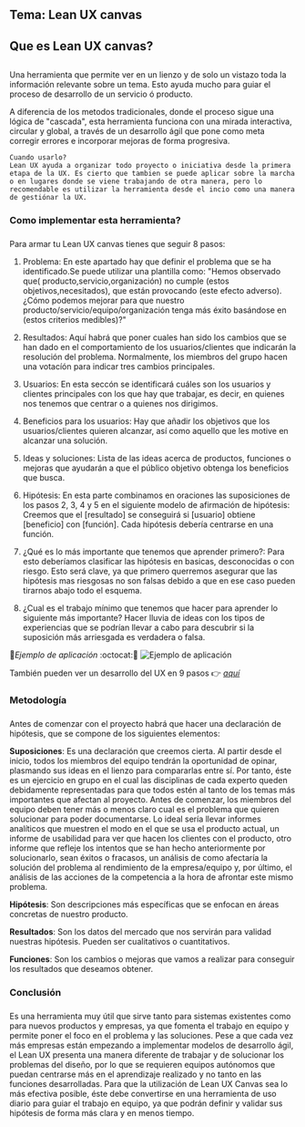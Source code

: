 ## **Tema: Lean UX canvas**


## Que es Lean UX canvas?<h2>


Una herramienta que permite ver en un lienzo y de solo un vistazo toda la información relevante sobre un tema. Esto ayuda mucho para guiar el proceso de desarrollo de un servicio ó producto.


A diferencia de los metodos tradicionales, donde el proceso sigue una lógica de "cascada", esta herramienta funciona con una mirada interactiva, circular y global, a través de un desarrollo ágil que pone como meta corregir errores e incorporar mejoras de forma progresiva.
~~~
Cuando usarlo?
Lean UX ayuda a organizar todo proyecto o iniciativa desde la primera etapa de la UX. Es cierto que tambien se puede aplicar sobre la marcha o en lugares donde se viene trabajando de otra manera, pero lo recomendable es utilizar la herramienta desde el incio como una manera de gestiónar la UX.
~~~
### **Como implementar esta herramienta?**<h3>
 Para armar tu Lean UX canvas tienes que seguir 8 pasos:
 
 
1. Problema: En este apartado hay que definir el problema que se ha identificado.Se puede utilizar una plantilla como: "Hemos observado que( producto,servicio,organización) no cumple (estos objetivos,necesitados), que están provocando (este efecto adverso). ¿Cómo podemos mejorar para que nuestro producto/servicio/equipo/organización tenga más éxito basándose en (estos criterios medibles)?"


2. Resultados: Aquí habrá que poner cuales han sido los cambios que se han dado en el comportamiento de los usuarios/clientes que indicarán la resolución del problema. Normalmente, los miembros del grupo hacen una votacíón para indicar tres cambios principales.


3. Usuarios: En esta seccón se identificará cuáles son los usuarios y clientes principales con los que hay que trabajar, es decir, en quienes nos tenemos que centrar o a quienes nos dirigimos.


4. Beneficios para los usuarios: Hay que añadir los objetivos que los usuarios/clientes quieren alcanzar, así como aquello que les motive en alcanzar una solución.


5. Ideas y soluciones: Lista de las ideas acerca de productos, funciones o mejoras que ayudarán a que el público objetivo obtenga los beneficios que busca.


6. Hipótesis: En esta parte combinamos en oraciones las suposiciones de los pasos 2, 3, 4 y 5 en el siguiente modelo de afirmación de hipótesis: Creemos que el [resultado] se conseguirá si [usuario] obtiene [beneficio] con [función].
Cada hipótesis debería centrarse en una función.


7. ¿Qué es lo más importante que tenemos que aprender primero?: Para esto deberíamos clasificar las hipótesis en basicas, desconocidas o con riesgo. Esto será clave, ya que primero querremos asegurar que las hipótesis mas riesgosas no son falsas debido a que en ese caso pueden tirarnos abajo todo el esquema.


8. ¿Cual es el trabajo mínimo que tenemos que hacer para aprender lo siguiente más importante? Hacer lluvia de ideas con los tipos de experiencias que se podrían llevar a cabo para descubrir si la suposición más arriesgada es verdadera o falsa.

:pushpin:*Ejemplo de aplicación* :octocat::art:
![Ejemplo de aplicación](https://cdn-images-1.medium.com/max/2000/1*eQY7Un9z8pZ7xjZFoSSqyA.jpeg)

También pueden ver un desarrollo del UX en 9 pasos :point_right: [*aquí*](https://medium.com/@lule_salas/locspot-find-the-right-location-parte-1-77b1e6623b0b "El UX en 9 pasos")


### **Metodología**<h3>
Antes de comenzar con el proyecto habrá que hacer una declaración de hipótesis, que se compone de los siguientes elementos:

**Suposiciones**: Es una declaración que creemos cierta. Al partir desde el inicio, todos los miembros del equipo tendrán la oportunidad de opinar, plasmando sus ideas en el lienzo para compararlas entre sí. Por tanto, éste es un ejercicio en grupo en el cual las disciplinas de cada experto queden debidamente representadas para que todos estén al tanto de los temas más importantes que afectan al proyecto. Antes de comenzar, los miembros del equipo deben tener más o menos claro cual es el problema que quieren solucionar para poder documentarse. Lo ideal sería llevar informes analíticos que muestren el modo en el que se usa el producto actual, un informe de usabilidad para ver que hacen los clientes con el producto, otro informe que refleje los intentos que se han hecho anteriormente por solucionarlo, sean éxitos o fracasos, un análisis de como afectaría la solución del problema al rendimiento de la empresa/equipo y, por último, el análisis de las acciones de la competencia a la hora de afrontar este mismo problema. 

**Hipótesis**: Son descripciones más específicas que se enfocan en áreas concretas de nuestro producto.

**Resultados**: Son los datos del mercado que nos servirán para validad nuestras hipótesis. Pueden ser cualitativos o cuantitativos.

**Funciones**: Son los cambios o mejoras que vamos a realizar para conseguir los resultados que deseamos obtener.

### **Conclusión**<h3>
Es una herramienta muy útil que sirve tanto para sistemas existentes como para nuevos productos y empresas, ya que fomenta el trabajo en equipo y permite poner el foco en el problema y las soluciones. 
Pese a que cada vez más empresas están empezando a implementar modelos de desarrollo ágil, el Lean UX presenta una manera diferente de trabajar y de solucionar los problemas del diseño, por lo que se requieren equipos autónomos que puedan centrarse más en el aprendizaje realizado y no tanto en las funciones desarrolladas. 
Para que la utilización de Lean UX Canvas sea lo más efectiva posible, éste debe convertirse en una herramienta de uso diario para guiar el trabajo en equipo, ya que podrán definir y validar sus hipótesis de forma más clara y en menos tiempo. 





